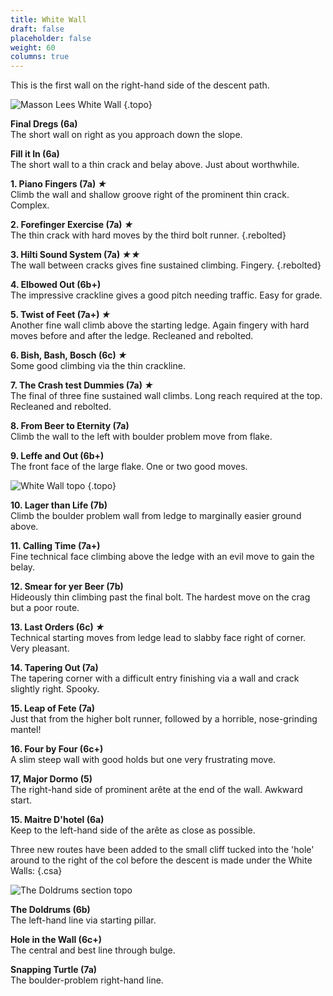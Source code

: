 ```yaml
---
title: White Wall
draft: false
placeholder: false
weight: 60
columns: true
---
```


This is the first wall on the right-hand side of the descent path.

![Masson Lees White Wall](/img/peak/matlock/Masson-Lees_White-Wall-LH.jpg)
{.topo}


**Final Dregs (6a)**  
The short wall on right as you approach down the slope.

**Fill it In (6a)**  
The short wall to a thin crack and belay above. Just about worthwhile.

**1. Piano Fingers (7a) *★***  
Climb the wall and shallow groove right of the prominent thin crack. Complex.

**2. Forefinger Exercise (7a) *★***  
The thin crack with hard moves by the third bolt runner. 
{.rebolted}

**3. Hilti Sound System (7a) *★★***  
The wall between cracks gives fine sustained climbing. Fingery. 
{.rebolted}

**4. Elbowed Out (6b+)**  
The impressive crackline gives a good pitch needing traffic. Easy for grade.

**5. Twist of Feet (7a+) *★***  
Another fine wall climb above the starting ledge. Again fingery with hard moves before and after the ledge. Recleaned and rebolted.

**6. Bish, Bash, Bosch (6c) *★***  
Some good climbing via the thin crackline.

**7. The Crash test Dummies (7a) *★***  
The final of three fine sustained wall climbs. Long reach required at the top. Recleaned and rebolted.

**8. From Beer to Eternity (7a)**  
Climb the wall to the left with boulder problem move from flake.

**9. Leffe and Out (6b+)**  
The front face of the large flake. One or two good moves.

![White Wall topo](/img/peak/matlock/white-Wall-1-copy.jpg)
{.topo}

**10. Lager than Life (7b)**  
Climb the boulder problem wall from ledge to marginally easier ground above.

**11. Calling Time (7a+)**  
Fine technical face climbing above the ledge with an evil move to gain the belay.

**12. Smear for yer Beer (7b)**  
Hideously thin climbing past the final bolt. The hardest move on the crag but a poor route.

**13. Last Orders (6c) *★***  
Technical starting moves from ledge lead to slabby face right of corner. Very pleasant.

**14. Tapering Out (7a)**  
The tapering corner with a difficult entry finishing via a wall and crack slightly right. Spooky.

**15. Leap of Fete (7a)**  
Just that from the higher bolt runner, followed by a horrible, nose-grinding mantel!

**16. Four by Four (6c+)**  
A slim steep wall with good holds but one very frustrating move.

**17, Major Dormo (5)**  
The right-hand side of prominent arête at the end of the wall. Awkward start.

**15. Maitre D'hotel (6a)**  
Keep to the left-hand side of the arête as close as possible.

Three new routes have been added to the small cliff tucked into the 'hole' around to the right of the col before the descent is made under the White Walls:
{.csa}


![The Doldrums section topo](/img/peak/matlock/Massontop.jpg)

**The Doldrums (6b)**  
The left-hand line via starting pillar.

**Hole in the Wall (6c+)**  
The central and best line through bulge.

**Snapping Turtle (7a)**  
The boulder-problem right-hand line.